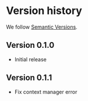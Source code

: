 # Version history

We follow [Semantic Versions](https://semver.org/).


## Version 0.1.0

- Initial release

## Version 0.1.1

- Fix context manager error
